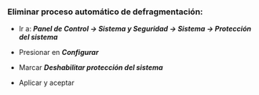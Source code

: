 ### Eliminar proceso automático de defragmentación:
* Ir a:
  ***Panel de Control -> Sistema y Seguridad -> Sistema -> Protección del sistema***

* Presionar en ***Configurar***

* Marcar ***Deshabilitar protección del sistema***

* Aplicar y  aceptar
